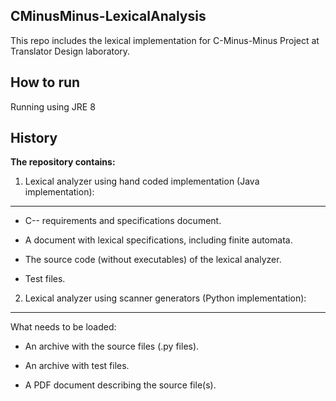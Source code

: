 ## CMinusMinus-LexicalAnalysis
This repo includes the lexical implementation for  C-Minus-Minus  Project at Translator Design laboratory.

## How to run

Running using JRE 8

## History

**The repository contains:**

1. Lexical analyzer using hand coded implementation (Java implementation):
-----------------------------

- C-- requirements and specifications document.

- A document with lexical specifications, including finite automata.

- The source code (without executables) of the lexical analyzer.

- Test files.


2. Lexical analyzer using scanner generators (Python implementation):
-----------------------------

What needs to be loaded:

- An archive with the source files (.py files).

- An archive with test files.

- A PDF document describing the source file(s).
